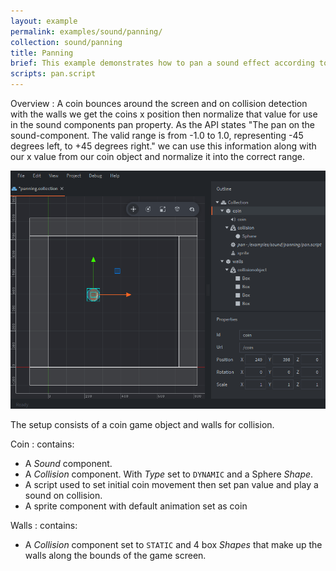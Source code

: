 ```yaml
---
layout: example
permalink: examples/sound/panning/
collection: sound/panning
title: Panning
brief: This example demonstrates how to pan a sound effect according to a GO's(game object) position on the screen.
scripts: pan.script
---
```


Overview : A coin bounces around the screen and on collision detection with the walls we get the coins x position then normalize that value for use in the sound components pan property. As the API states "The pan on the sound-component. The valid range is from -1.0 to 1.0, representing -45 degrees left, to +45 degrees right." we can use this information along with our x value from our coin object and normalize it into the correct range. 

![panning](panning.png)

The setup consists of a coin game object and walls for collision.

Coin
: contains:
  - A *Sound* component.
  - A *Collision* component. With *Type* set to `DYNAMIC` and a Sphere *Shape*.
  - A script used to set initial coin movement then set pan value and play a sound on collision.
  - A sprite component with default animation set as coin

Walls
: contains:
  - A *Collision* component set to `STATIC` and 4 box *Shapes* that make up the walls along the bounds of the game screen.
